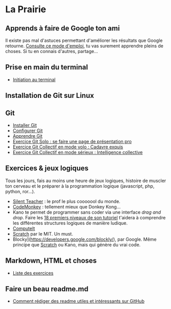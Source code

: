 # La Prairie

## Apprends à faire de Google ton ami

Il existe pas mal d'astuces permettant d'améliorer les résultats que Google retourne. [Consulte ce mode d'emploi](UtiliserGoogle.md), tu vas surement apprendre pleins de choses. Si tu en connais d'autres, partage...

## Prise en main du terminal

- [Initiation au terminal](initiation_terminal.md)

## Installation de Git sur Linux


## Git
- [Installer Git](git/git-installation.md)
- [Configurer Git](git/git-configuration.md)
- [Apprendre Git](git/git-training.md)
- [Exercice Git Solo : se faire une page de présentation pro](exercice-markdown-individuel.md)
- [Exercice Git Collectif en mode yolo : Cadavre exquis](git/exercice-git-cadavre-exquis.md)
- [Exercice Git Collectif en mode sérieux : Intelligence collective](exercice-markdown-groupe.md)

## Exercices & jeux logiques

Tous les jours, fais au moins une heure de jeux logiques, histoire de muscler ton cerveau et le préparer à la programmation logique (javascript, php, python, ror...).

- [Silent Teacher](http://silentteacher.toxicode.fr/) : le prof le plus cooooool du monde.
- [CodeMonkey](https://www.playcodemonkey.com/challenges/0) : tellement mieux que Donkey Kong...
- Kano te permet de programmer sans coder via une interface _drag and drop_. Faire les [18 premiers niveaux de son tutoriel](https://world.kano.me/coding-challenges/training) t'aidera à comprendre les différentes structures logiques de manière ludique. 
- [ComputeIt](http://compute-it.toxicode.fr/)
- [Scratch](https://scratch.mit.edu/) par le MIT. Un must.
- Blocky](https://developers.google.com/blockly/), par Google. Même principe que [Scratch](https://scratch.mit.edu/) ou Kano, mais qui génère du vrai code.

## Markdown, HTML et choses

- [Liste des exercices](html-css/README.md)

## Faire un beau readme.md
- [Comment rédiger des readme utiles et intéressants sur GitHub](https://medium.com/becode/comment-faire-un-readme-sur-github-cc11f3df606a)
